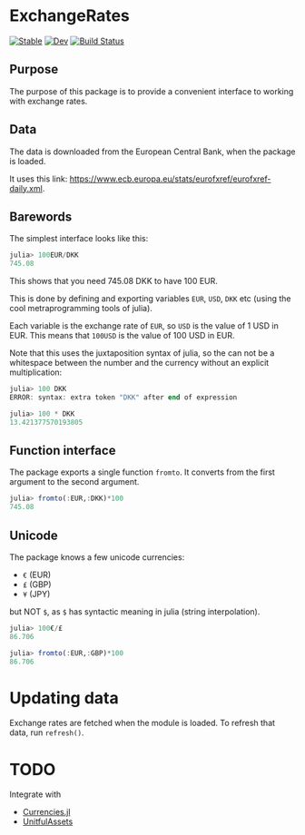 # ExchangeRates

[![Stable](https://img.shields.io/badge/docs-stable-blue.svg)](https://tp2750.github.io/ExchangeRates.jl/stable/)
[![Dev](https://img.shields.io/badge/docs-dev-blue.svg)](https://tp2750.github.io/ExchangeRates.jl/dev/)
[![Build Status](https://github.com/tp2750/ExchangeRates.jl/actions/workflows/CI.yml/badge.svg?branch=main)](https://github.com/tp2750/ExchangeRates.jl/actions/workflows/CI.yml?query=branch%3Amain)

## Purpose

The purpose of this package is to provide a convenient interface to working with exchange rates.

## Data

The data is downloaded from the European Central Bank, when the package is loaded.

It uses this link: <https://www.ecb.europa.eu/stats/eurofxref/eurofxref-daily.xml>.

## Barewords

The simplest interface looks like this:

``` julia
julia> 100EUR/DKK
745.08
```

This shows that you need 745.08 DKK to have 100 EUR.

This is done by defining and exporting variables `EUR`, `USD`, `DKK` etc (using the cool metraprogramming tools of julia).

Each variable is the exchange rate of `EUR`, so `USD` is the value of 1 USD in EUR. This means that `100USD` is the value of 100 USD in EUR.

Note that this uses the juxtaposition syntax of julia, so the can not be a whitespace between the number and the currency without an explicit multiplication:

``` julia
julia> 100 DKK
ERROR: syntax: extra token "DKK" after end of expression

julia> 100 * DKK
13.421377570193805

```

## Function interface

The package exports a single function `fromto`. 
It converts from the first argument to the second argument.

``` julia
julia> fromto(:EUR,:DKK)*100
745.08
```

## Unicode

The package knows a few unicode currencies:

* `€` (EUR)
* `£` (GBP)
* `¥` (JPY)

but NOT `$`, as `$` has syntactic meaning in julia (string interpolation).

``` julia
julia> 100€/£
86.706

julia> fromto(:EUR,:GBP)*100
86.706
```

# Updating data

Exchange rates are fetched when the module is loaded.
To refresh that data, run `refresh()`.

# TODO

Integrate with 

* [Currencies.jl](https://github.com/JuliaFinance/Currencies.jl)
* [UnitfulAssets](https://github.com/rmsrosa/UnitfulAssets.jl)
